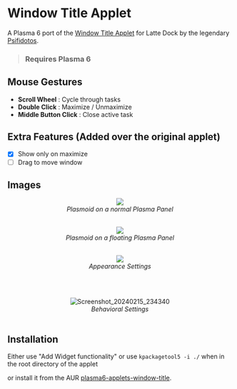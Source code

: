 # Window Title Applet
A Plasma 6 port of the [Window Title Applet](https://github.com/psifidotos/applet-window-title/) for Latte Dock by the legendary [Psifidotos](https://github.com/psifidotos).
> ### Requires Plasma 6
## Mouse Gestures
- <b>Scroll Wheel</b> : Cycle through tasks
- <b>Double Click</b> : Maximize / Unmaximize
- <b>Middle Button Click</b> : Close active task
## Extra Features (Added over the original applet)

- [x] Show only on maximize
- [ ] Drag to move window

## Images
<div align="center">
<p>
  
![](https://github.com/dhruv8sh/applet-window-title-qt6/assets/67322047/e5b1aa5b-b74b-490a-a9f3-2e55ea8030be)<br/>
<i>Plasmoid on a normal Plasma Panel</i>
<br/><br/>
</p>

<p>
  
![](https://github.com/dhruv8sh/applet-window-title-qt6/assets/67322047/ddff846f-5cb3-4324-8775-148c421c10ab)<br/>
<i>Plasmoid on a floating Plasma Panel</i>
<br/><br/>
</p>

<p>
  
![](https://github.com/dhruv8sh/applet-window-title-qt6/assets/67322047/f8c7855e-4da9-4dea-8748-abcaecdcbfb9)<br/>
<i>Appearance Settings</i>

<br/><br/>
</p>

<p>

![Screenshot_20240215_234340](https://github.com/dhruv8sh/plasma6-window-title-applet/assets/67322047/3145d78d-385f-417e-925d-54a67c9226b2)<br/>
<i>Behavioral Settings</i>
<br/><br/>
</p>

</div>

## Installation
Either use "Add Widget functionality" or use ```kpackagetool5 -i ./``` when in the root directory of the applet

or install it from the AUR [plasma6-applets-window-title](https://aur.archlinux.org/packages/plasma6-applets-window-title).